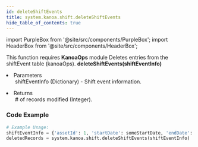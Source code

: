 ```yaml
---
id: deleteShiftEvents
title: system.kanoa.shift.deleteShiftEvents
hide_table_of_contents: true
---
```


import PurpleBox from '@site/src/components/PurpleBox';
import HeaderBox from '@site/src/components/HeaderBox';

<PurpleBox>This function requires <b>KanoaOps</b> module</PurpleBox>
<HeaderBox header="Description">Deletes entries from the shiftEvent table (kanoaOps).</HeaderBox>
<HeaderBox header="Syntax">
    <b>deleteShiftEvents(shiftEventInfo)</b>
    <li>Parameters <br />
        <ul>shiftEventInfo (Dictionary) - Shift event information.</ul>
    </li>
    <li>Returns <br />
        <ul># of records modified (Integer).</ul>
    </li>
</HeaderBox>

### Code Example

```python
# Example Usage:
shiftEventInfo = {'assetId': 1, 'startDate': someStartDate, 'endDate': someEndDate}
deletedRecords = system.kanoa.shift.deleteShiftEvents(shiftEventInfo)

